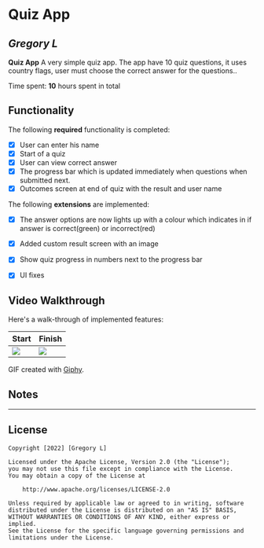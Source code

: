 # Quiz App

## *Gregory L*

**Quiz App** A very simple quiz app. The app have 10 quiz questions, it uses country flags, user must choose the correct answer for the questions..

Time spent: **10** hours spent in total

## Functionality

The following **required** functionality is completed:

* [X] User can enter his name
* [X] Start of a quiz
* [X] User can view correct answer
* [X] The progress bar which is updated immediately when questions when submitted next.
* [X] Outcomes screen at end of quiz with the result and user name

The following **extensions** are implemented:

* [X] The answer options are now lights up with a colour which indicates in if answer is correct(green) or incorrect(red)
* [X] Added custom result screen with an image
* [X] Show quiz progress in numbers next to the progress bar
* [X] UI fixes


## Video Walkthrough

Here's a walk-through of implemented features:

| Start     | Finish      |
|------------|-------------|
| <img src="https://media.giphy.com/media/h8tQzesz2in50Ef3ze/giphy.gif"> | <img src="https://media.giphy.com/media/c9k4NBcw9pdaAzb5gh/giphy.gif" width=''> |

GIF created with [Giphy](https://giphy.com).

## Notes

 - - - - -

## License

    Copyright [2022] [Gregory L]

    Licensed under the Apache License, Version 2.0 (the "License");
    you may not use this file except in compliance with the License.
    You may obtain a copy of the License at

        http://www.apache.org/licenses/LICENSE-2.0

    Unless required by applicable law or agreed to in writing, software
    distributed under the License is distributed on an "AS IS" BASIS,
    WITHOUT WARRANTIES OR CONDITIONS OF ANY KIND, either express or implied.
    See the License for the specific language governing permissions and
    limitations under the License.